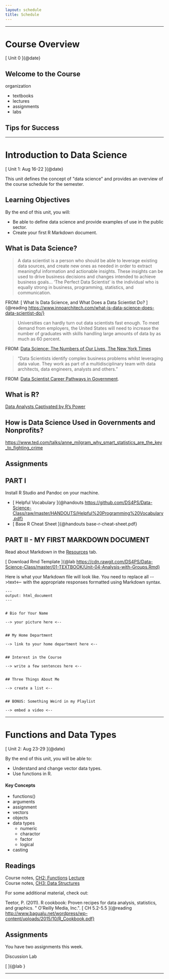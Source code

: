 ```yaml
---
layout: schedule
title: Schedule
---
```


<!--- 
Comments go here...
Allowable asset classes:
[link_text]{ @reading file_name }
[link_text]{ @lab file_name }
[unit_dates]{ @date }

Each unit must start with three stars
and include an H1 text element.
-->





***

# Course Overview 

[ Unit 0 ]{@date}

## Welcome to the Course

organization
- textbooks
- lectures
- assignments
- labs

## Tips for Success



*** 

# Introduction to Data Science 

[ Unit 1: Aug 16-22 ]{@date}

This unit defines the concept of "data science" and provides an overview of the course schedule for the semester. 

## Learning Objectives

By the end of this unit, you will:
* Be able to define data science and provide examples of use in the public sector.
* Create your first R Markdown document.

## What is Data Science?

> A data scientist is a person who should be able to leverage existing data sources, and create new ones as needed in order to extract meaningful information and actionable insights. These insights can be used to drive business decisions and changes intended to achieve business goals... ‘The Perfect Data Scientist’ is the individual who is equally strong in business, programming, statistics, and communication.

FROM: [ What Is Data Science, and What Does a Data Scientist Do? ]{@reading https://www.innoarchitech.com/what-is-data-science-does-data-scientist-do/}

> Universities can hardly turn out data scientists fast enough. To meet demand from employers, the United States will need to increase the number of graduates with skills handling large amounts of data by as much as 60 percent.

FROM: [Data Science: The Numbers of Our Lives, The New York Times](https://www.nytimes.com/2013/04/14/education/edlife/universities-offer-courses-in-a-hot-new-field-data-science.html)

> “Data Scientists identify complex business problems whilst leveraging data value. They work as part of a multidisciplinary team with data architects, data engineers, analysts and others.”

FROM: [Data Scientist Career Pathways in Government](https://github.com/ukgovdatascience/data_scientist_career_path/blob/master/index.md).

## What is R?

[Data Analysts Captivated by R’s Power](https://www.nytimes.com/2009/01/07/technology/business-computing/07program.html)


## How is Data Science Used in Governments and Nonprofits?

https://www.ted.com/talks/anne_milgram_why_smart_statistics_are_the_key_to_fighting_crime



## Assignments

PART I
-------

Install R Studio and Pandoc on your machine.

* [ Helpful Vocabulary ]{@handouts https://github.com/DS4PS/Data-Science-Class/raw/master/HANDOUTS/Helpful%20Programming%20Vocabulary.pdf}
* [ Base R Cheat Sheet ]{@handouts base-r-cheat-sheet.pdf}


PART II - MY FIRST MARKDOWN DOCUMENT
----------

Read about Markdown in the [Resources](https://hasi96.github.io/course_website/resources/) tab.

[ Download Rmd Template ]{@lab https://cdn.rawgit.com/DS4PS/Data-Science-Class/master/01-TEXTBOOK/Unit-04-Analysis-with-Groups.Rmd}

Here is what your Markdown file will look like. You need to replace all -->text<-- with the appropriate responses formatted using Markdown syntax.


```
---
output: html_document
---


# Bio for Your Name

--> your picture here <--


## My Home Department

--> link to your home department here <--


## Interest in the Course

--> write a few sentences here <--


## Three Things About Me

--> create a list <--


## BONUS: Something Weird in my Playlist

--> embed a video <--

```









*** 

# Functions and Data Types

[ Unit 2: Aug 23-29 ]{@date}

By the end of this unit, you will be able to:
* Understand and change vector data types.
* Use functions in R.



#### Key Concepts

* functions()
* arguments
* assignment
* vectors
* objects
* data types
  * numeric
  * charactor
  * factor
  * logical
* casting


## Readings

Course notes, [CH2: Functions](https://ds4ps.github.io/Data-Science-Class/TEXTBOOK/docs/functions.html)  [ Lecture ]()  
Course notes, [CH3: Data Structures](https://ds4ps.github.io/Data-Science-Class/TEXTBOOK/docs/data-structures.html)  

For some additional material, check out:

Teetor, P. (2011). R cookbook: Proven recipes for data analysis, statistics, and graphics. " O'Reilly Media, Inc.". [ CH 5.2-5.5 ]{@reading http://www.bagualu.net/wordpress/wp-content/uploads/2015/10/R_Cookbook.pdf}


## Assignments

You have two assignments this week. 

Discussion
Lab

[ ]{@lab }



***  
  
